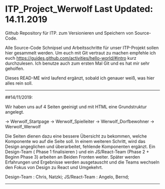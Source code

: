 # ITP_Project_Werwolf Last Updated: 14.11.2019
Github Repository für ITP. zum Versionieren und Speichern von Source-Code.

Alle Source-Code Schnipsel und Arbeitsschritte für unser ITP-Projekt sollen hier gesammelt werden. 
Um euch mit Git vertraut zu machen empfehle ich euch https://guides.github.com/activities/hello-world/#intro kurz durchzulesen. 
Ich benutze auch zum ersten Mal Git und es hat mir sehr geholfen.

Dieses READ-ME wird laufend ergänzt, sobald ich genauer weiß, was hier alles rein soll.

---------------------------------------------------------------------------------------------------------------------------------
##14/11/2019:

Wir haben uns auf 4 Seiten geeinigt und mit HTML eine Grundstruktur angelegt. 

 -> Werwolf_Startpage
 -> Werwolf_Spielleiter
 -> Werwolf_Dorfbewohner
 -> Werwolf_Werwolf
 
Die Seiten dienen dazu eine bessere Übersicht zu bekommen, welche Komponente wo auf die Seite soll.
In einem weiteren Schritt, wird das Design angeglichen und überarbeitet, fehlende Komponenten ergänzt.
Ein Design-Team ( Phase 1 finalisieren ) und ein JS/React-Team (Phase 2 + Beginn Phase 3) arbeiten an Beiden Fronten weiter.
Später werden Erfahrungen und Ergebnisse werden ausgetauscht und die Teams wechseln den Fokus von Design zu React und Umgekehrt.

Design-Team : Chris, Natzki;
JS/React-Team : Angelo, Bernd;

---------------------------------------------------------------------------------------------------------------------------------

